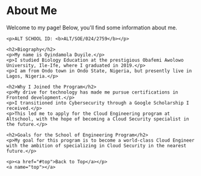 <!DOCTYPE html>
<html lang="en">
<head>
    <meta charset="UTF-8">
    <meta name="viewport" content="width=device-width, initial-scale=1.0">
    <title>About Me</title>
</head>
<body>
    <h1>About Me</h1>
    <p>Welcome to my page! Below, you'll find some information about me.</p>
    
    <p>ALT SCHOOL ID: <b>ALT/SOE/024/2759</b></p>
    
    <h2>Biography</h2>
    <p>My name is Oyindamola Duyile.</p>
    <p>I studied Biology Education at the prestigious Obafemi Awolowo University, Ile-Ife, where I graduated in 2019.</p>
    <p>I am from Ondo town in Ondo State, Nigeria, but presently live in Lagos, Nigeria.</p>
    
    <h2>Why I Joined the Program</h2>
    <p>My drive for technology has made me pursue certifications in Frontend development.</p>
    <p>I transitioned into Cybersecurity through a Google Scholarship I received.</p>
    <p>This led me to apply for the Cloud Engineering program at Altschool, with the hope of becoming a Cloud Security specialist in the future.</p>
    
    <h2>Goals for the School of Engineering Program</h2>
    <p>My goal for this program is to become a world-class Cloud Engineer with the ambition of specializing in Cloud Security in the nearest future.</p>
    
    <p><a href="#top">Back to Top</a></p>
    <a name="top"></a>
</body>
</html>
